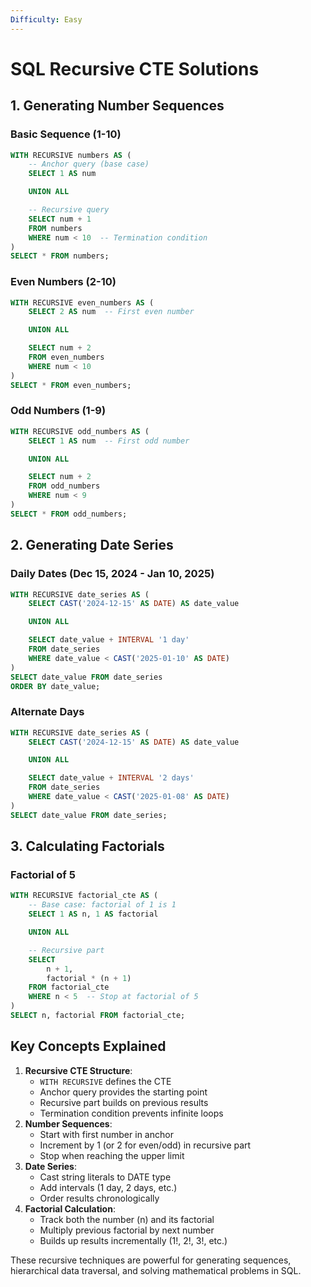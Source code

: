 ```yaml
---
Difficulty: Easy
---
```

# SQL Recursive CTE Solutions

## 1. Generating Number Sequences

### Basic Sequence (1-10)

```SQL
WITH RECURSIVE numbers AS (
    -- Anchor query (base case)
    SELECT 1 AS num

    UNION ALL

    -- Recursive query
    SELECT num + 1
    FROM numbers
    WHERE num < 10  -- Termination condition
)
SELECT * FROM numbers;
```

### Even Numbers (2-10)

```SQL
WITH RECURSIVE even_numbers AS (
    SELECT 2 AS num  -- First even number

    UNION ALL

    SELECT num + 2
    FROM even_numbers
    WHERE num < 10
)
SELECT * FROM even_numbers;
```

### Odd Numbers (1-9)

```SQL
WITH RECURSIVE odd_numbers AS (
    SELECT 1 AS num  -- First odd number

    UNION ALL

    SELECT num + 2
    FROM odd_numbers
    WHERE num < 9
)
SELECT * FROM odd_numbers;
```

## 2. Generating Date Series

### Daily Dates (Dec 15, 2024 - Jan 10, 2025)

```SQL
WITH RECURSIVE date_series AS (
    SELECT CAST('2024-12-15' AS DATE) AS date_value

    UNION ALL

    SELECT date_value + INTERVAL '1 day'
    FROM date_series
    WHERE date_value < CAST('2025-01-10' AS DATE)
)
SELECT date_value FROM date_series
ORDER BY date_value;
```

### Alternate Days

```SQL
WITH RECURSIVE date_series AS (
    SELECT CAST('2024-12-15' AS DATE) AS date_value

    UNION ALL

    SELECT date_value + INTERVAL '2 days'
    FROM date_series
    WHERE date_value < CAST('2025-01-08' AS DATE)
)
SELECT date_value FROM date_series;
```

## 3. Calculating Factorials

### Factorial of 5

```SQL
WITH RECURSIVE factorial_cte AS (
    -- Base case: factorial of 1 is 1
    SELECT 1 AS n, 1 AS factorial

    UNION ALL

    -- Recursive part
    SELECT
        n + 1,
        factorial * (n + 1)
    FROM factorial_cte
    WHERE n < 5  -- Stop at factorial of 5
)
SELECT n, factorial FROM factorial_cte;
```

## Key Concepts Explained

1. **Recursive CTE Structure**:
    - `WITH RECURSIVE` defines the CTE
    - Anchor query provides the starting point
    - Recursive part builds on previous results
    - Termination condition prevents infinite loops
2. **Number Sequences**:
    - Start with first number in anchor
    - Increment by 1 (or 2 for even/odd) in recursive part
    - Stop when reaching the upper limit
3. **Date Series**:
    - Cast string literals to DATE type
    - Add intervals (1 day, 2 days, etc.)
    - Order results chronologically
4. **Factorial Calculation**:
    - Track both the number (n) and its factorial
    - Multiply previous factorial by next number
    - Builds up results incrementally (1!, 2!, 3!, etc.)

These recursive techniques are powerful for generating sequences, hierarchical data traversal, and solving mathematical problems in SQL.
